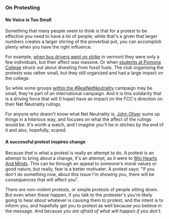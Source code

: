 ### On Protesting

#### No Voice is Too Small 

Something that many people seem to think is that for a protest to be
effective you need to have a lot of people; while that's a given that
larger numbers creates a larger stirring of the proverbial pot, you can
accomplish plenty when you have the right influence. 

For example, [when bus drivers went on strike] in vermont they were only
a few individuals, but their affect was massive. Or when [students at
Pomona College] struck out about divesting from fossil fuels. The club
organizing the protests was rather small, but they still organized and
had a large impact on the college. 

So while some groups [within the #RealNetNeutrality] campaign may be
small, they're part of an international campaign. And it is this
solidarity that is a driving force that will (I hope) have an impact on
the FCC's direction on their Net Neutrality rulings. 

For anyone who doesn't know what Net Neutrality is, [John Oliver] sums
up things in a hilarious way, and focuses on what the affect of the
rulings would be. It's worth a watch, and I imagine you'll be in stiches
by the end of it and also, hopefully, scared. 

#### A successful protest inspires change

Because _that_ is what a protest is really an attempt to do. A protest
is an attempt to bring about a change, it's an attempt, as it were to
[Win Hearts And Minds]. This can be through an appeal to someone's moral
values or good nature, but really, fear is a better motivater. A protest
says: "If you don't do something now, about this issue I'm showing you,
there will be consequences that will affect you". 

There *are* non-violent protests, or simple protests of people sitting
down. But even when these happen, if you talk to the protester's you're
likely going to hear about whatever is causing them to protest, and the
intent is to inform you, and hopefully get you to protest as well
because you believe in the message. And because *you are afraid of what
will happen if you don't*. 



[Win Hearts And Minds]:http://johnpilger.com/articles/power-illusion-and-americas-last-taboo
[when bus drivers went on strike]:http://vtdigger.org/2014/04/03/tentative-agreement-ccta-drivers-back-road-friday/
[students at Pomona College]:http://www.dailykos.com/story/2014/02/15/1277714/-Divestment-protest-and-human-oil-spill-at-Pitzer-College-2-14-14
[within the #RealNetNeutrality]:https://twitter.com/search?src=typd&q=%23RealNetNeutrality
[John Oliver]:https://www.youtube.com/watch?v=fpbOEoRrHyU

